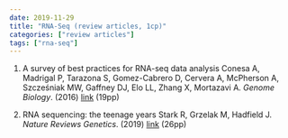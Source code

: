 ```yaml
---
date: 2019-11-29
title: "RNA-Seq (review articles, 1cp)"
categories: ["review articles"]
tags: ["rna-seq"]
---
```


1. A survey of best practices for RNA-seq data analysis
Conesa A, Madrigal P, Tarazona S, Gomez-Cabrero D, Cervera A, McPherson A, Szcześniak MW, Gaffney DJ, Elo LL, Zhang X, Mortazavi A. *Genome Biology*. (2016) [link](https://www.ncbi.nlm.nih.gov/pmc/articles/PMC4728800/) (19pp)

2. RNA sequencing: the teenage years
Stark R, Grzelak M, Hadfield J. *Nature Reviews Genetics*. (2019) [link](https://www.nature.com/articles/s41576-019-0150-2) (26pp)

